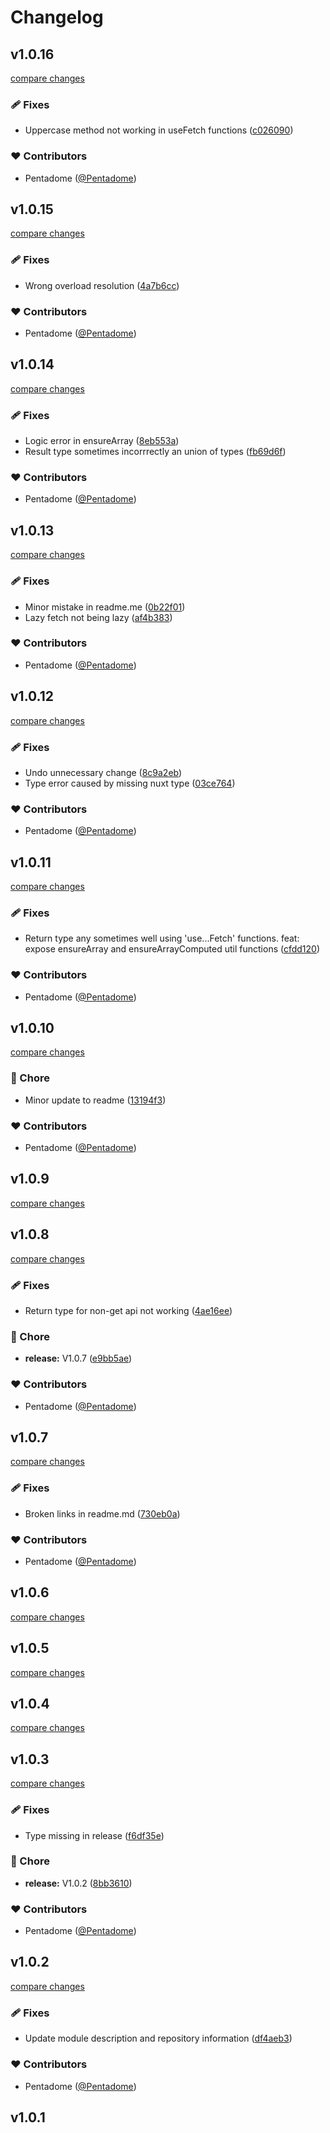 # Changelog


## v1.0.16

[compare changes](https://github.com/Pentadome/nuxt-openAPI-wrapper/compare/v1.0.15...v1.0.16)

### 🩹 Fixes

- Uppercase method not working in useFetch functions ([c026090](https://github.com/Pentadome/nuxt-openAPI-wrapper/commit/c026090))

### ❤️ Contributors

- Pentadome ([@Pentadome](https://github.com/Pentadome))

## v1.0.15

[compare changes](https://github.com/Pentadome/nuxt-openAPI-wrapper/compare/v1.0.14...v1.0.15)

### 🩹 Fixes

- Wrong overload resolution ([4a7b6cc](https://github.com/Pentadome/nuxt-openAPI-wrapper/commit/4a7b6cc))

### ❤️ Contributors

- Pentadome ([@Pentadome](https://github.com/Pentadome))

## v1.0.14

[compare changes](https://github.com/Pentadome/nuxt-openAPI-wrapper/compare/v1.0.13...v1.0.14)

### 🩹 Fixes

- Logic error in ensureArray ([8eb553a](https://github.com/Pentadome/nuxt-openAPI-wrapper/commit/8eb553a))
- Result type sometimes incorrrectly an union of types ([fb69d6f](https://github.com/Pentadome/nuxt-openAPI-wrapper/commit/fb69d6f))

### ❤️ Contributors

- Pentadome ([@Pentadome](https://github.com/Pentadome))

## v1.0.13

[compare changes](https://github.com/Pentadome/nuxt-openAPI-wrapper/compare/v1.0.12...v1.0.13)

### 🩹 Fixes

- Minor mistake in readme.me ([0b22f01](https://github.com/Pentadome/nuxt-openAPI-wrapper/commit/0b22f01))
- Lazy fetch not being lazy ([af4b383](https://github.com/Pentadome/nuxt-openAPI-wrapper/commit/af4b383))

### ❤️ Contributors

- Pentadome ([@Pentadome](https://github.com/Pentadome))

## v1.0.12

[compare changes](https://github.com/Pentadome/nuxt-openAPI-wrapper/compare/v1.0.11...v1.0.12)

### 🩹 Fixes

- Undo unnecessary change ([8c9a2eb](https://github.com/Pentadome/nuxt-openAPI-wrapper/commit/8c9a2eb))
- Type error caused by missing nuxt type ([03ce764](https://github.com/Pentadome/nuxt-openAPI-wrapper/commit/03ce764))

### ❤️ Contributors

- Pentadome ([@Pentadome](https://github.com/Pentadome))

## v1.0.11

[compare changes](https://github.com/Pentadome/nuxt-openAPI-wrapper/compare/v1.0.10...v1.0.11)

### 🩹 Fixes

- Return type any sometimes well using 'use...Fetch' functions. feat: expose ensureArray and ensureArrayComputed util functions ([cfdd120](https://github.com/Pentadome/nuxt-openAPI-wrapper/commit/cfdd120))

### ❤️ Contributors

- Pentadome ([@Pentadome](https://github.com/Pentadome))

## v1.0.10

[compare changes](https://github.com/Pentadome/nuxt-openAPI-wrapper/compare/v1.0.9...v1.0.10)

### 🏡 Chore

- Minor update to readme ([13194f3](https://github.com/Pentadome/nuxt-openAPI-wrapper/commit/13194f3))

### ❤️ Contributors

- Pentadome ([@Pentadome](https://github.com/Pentadome))

## v1.0.9

[compare changes](https://github.com/Pentadome/nuxt-openAPI-wrapper/compare/v1.0.8...v1.0.9)

## v1.0.8

[compare changes](https://github.com/Pentadome/nuxt-openAPI-wrapper/compare/v1.0.7...v1.0.8)

### 🩹 Fixes

- Return type for non-get api not working ([4ae16ee](https://github.com/Pentadome/nuxt-openAPI-wrapper/commit/4ae16ee))

### 🏡 Chore

- **release:** V1.0.7 ([e9bb5ae](https://github.com/Pentadome/nuxt-openAPI-wrapper/commit/e9bb5ae))

### ❤️ Contributors

- Pentadome ([@Pentadome](https://github.com/Pentadome))

## v1.0.7

[compare changes](https://github.com/Pentadome/nuxt-openAPI-wrapper/compare/v1.0.6...v1.0.7)

### 🩹 Fixes

- Broken links in readme.md ([730eb0a](https://github.com/Pentadome/nuxt-openAPI-wrapper/commit/730eb0a))

### ❤️ Contributors

- Pentadome ([@Pentadome](https://github.com/Pentadome))

## v1.0.6

[compare changes](https://github.com/Pentadome/nuxt-openAPI-wrapper/compare/v1.0.5...v1.0.6)

## v1.0.5

[compare changes](https://github.com/Pentadome/nuxt-open-api/compare/v1.0.4...v1.0.5)

## v1.0.4

[compare changes](https://github.com/Pentadome/nuxt-open-api/compare/v1.0.3...v1.0.4)

## v1.0.3

[compare changes](https://github.com/Pentadome/nuxt-open-api/compare/v1.0.2...v1.0.3)

### 🩹 Fixes

- Type missing in release ([f6df35e](https://github.com/Pentadome/nuxt-open-api/commit/f6df35e))

### 🏡 Chore

- **release:** V1.0.2 ([8bb3610](https://github.com/Pentadome/nuxt-open-api/commit/8bb3610))

### ❤️ Contributors

- Pentadome ([@Pentadome](https://github.com/Pentadome))

## v1.0.2

[compare changes](https://github.com/Pentadome/nuxt-open-api/compare/v1.0.1...v1.0.2)

### 🩹 Fixes

- Update module description and repository information ([df4aeb3](https://github.com/Pentadome/nuxt-open-api/commit/df4aeb3))

### ❤️ Contributors

- Pentadome ([@Pentadome](https://github.com/Pentadome))

## v1.0.1

